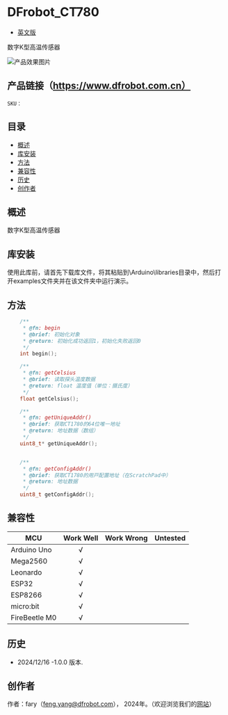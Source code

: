 # DFrobot_CT780
- [英文版](./README.md)

数字K型高温传感器

![产品效果图片](./resources/images/CT780.png)


## 产品链接（https://www.dfrobot.com.cn）

    SKU：

## 目录

  * [概述](#概述)
  * [库安装](#库安装)
  * [方法](#方法)
  * [兼容性](#兼容性)
  * [历史](#历史)
  * [创作者](#创作者)

## 概述

数字K型高温传感器

## 库安装

使用此库前，请首先下载库文件，将其粘贴到\Arduino\libraries目录中，然后打开examples文件夹并在该文件夹中运行演示。

## 方法

```C++
	/**
	 * @fn: begin
	 * @brief: 初始化对象
	 * @return: 初始化成功返回1，初始化失败返回0
	 */
	int begin();

	/**
	 * @fn: getCelsius
	 * @brief: 读取探头温度数据
	 * @return: float 温度值（单位：摄⽒度）
	 */
	float getCelsius();

	/**
	 * @fn: getUniqueAddr()
	 * @brief: 获取CT1780的64位唯⼀地址
	 * @return: 地址数据（数组）
	 */
	uint8_t* getUniqueAddr();


	/**
	 * @fn: getConfigAddr()
	 * @brief: 获取CT1780的⽤⼾配置地址（在ScratchPad中）
	 * @return: 地址数据
	 */
	uint8_t getConfigAddr();
```
## 兼容性
MCU                | Work Well    | Work Wrong   |   Untested   |
------------------ | :----------: | :----------: | :----------: | 
Arduino Uno        |      √       |              |              |
Mega2560           |      √       |              |              |
Leonardo           |      √       |              |              |
ESP32              |      √       |              |              |
ESP8266            |      √       |              |              |
micro:bit          |      √       |              |              |
FireBeetle M0      |      √       |              |              |

## 历史

- 2024/12/16 -1.0.0 版本.

## 创作者

作者：fary（feng.yang@dfrobot.com）， 2024年。（欢迎浏览我们的[网站](https://www.dfrobot.com/)）





